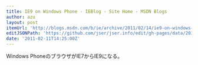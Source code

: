 ```yaml
---
title: IE9 on Windows Phone - IEBlog - Site Home - MSDN Blogs
author: azu
layout: post
itemUrl: 'http://blogs.msdn.com/b/ie/archive/2011/02/14/ie9-on-windows-phone.aspx'
editJSONPath: 'https://github.com/jser/jser.info/edit/gh-pages/data/2011/02/index.json'
date: '2011-02-11T14:25:00Z'
---
```

Windows PhoneのブラウザがIE7からIE9になる。
